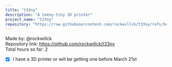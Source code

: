 ```yaml
---
title: "t33ny"
description: "A teeny-tiny 3D printer"
project_name: "t33ny"
repository: "https://raw.githubusercontent.com/rockwillck/t33ny/refs/heads/main/JOURNAL.md"
---
```

Made by: @rockwillck  
Repository link: https://github.com/rockwillck/t33ny  
Total hours so far: 2  

- [x] I have a 3D printer or will be getting one before March 21st